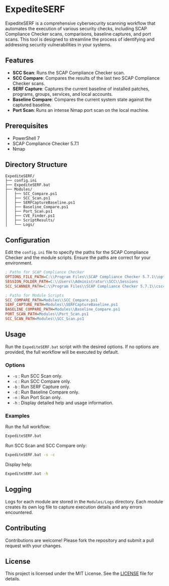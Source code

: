 # ExpediteSERF

ExpediteSERF is a comprehensive cybersecurity scanning workflow that automates the execution of various security checks, including SCAP Compliance Checker scans, comparisons, baseline captures, and port scans. This tool is designed to streamline the process of identifying and addressing security vulnerabilities in your systems.

## Features

- **SCC Scan**: Runs the SCAP Compliance Checker scan.
- **SCC Compare**: Compares the results of the last two SCAP Compliance Checker scans.
- **SERF Capture**: Captures the current baseline of installed patches, programs, groups, services, and local accounts.
- **Baseline Compare**: Compares the current system state against the captured baseline.
- **Port Scan**: Runs an intense Nmap port scan on the local machine.

## Prerequisites

- PowerShell 7
- SCAP Compliance Checker 5.7.1
- Nmap

## Directory Structure

```
ExpediteSERF/
├── config.ini
├── ExpediteSERF.bat
├── Modules/
│   ├── SCC_Compare.ps1
│   ├── SCC_Scan.ps1
│   ├── SERFCaptureBaseline.ps1
│   ├── Baseline_Compare.ps1
│   ├── Port_Scan.ps1
│   ├── CVE_Finder.ps1
│   ├── ScriptResults/
│   └── Logs/
```

## Configuration

Edit the `config.ini` file to specify the paths for the SCAP Compliance Checker and the module scripts. Ensure the paths are correct for your environment.

```ini
; Paths for SCAP Compliance Checker
OPTIONS_FILE_PATH=C:\\Program Files\\SCAP Compliance Checker 5.7.1\\options.xml
SESSION_FOLDER_PATH=C:\\Users\\Administrator\\SCC\\Sessions
SCC_SCANNER_PATH=C:\\Program Files\\SCAP Compliance Checker 5.7.1\\cscc.exe

; Paths for Module Scripts
SCC_COMPARE_PATH=Modules\\SCC_Compare.ps1
SERF_CAPTURE_PATH=Modules\\SERFCaptureBaseline.ps1
BASELINE_COMPARE_PATH=Modules\\Baseline_Compare.ps1
PORT_SCAN_PATH=Modules\\Port_Scan.ps1
SCC_SCAN_PATH=Modules\\SCC_Scan.ps1
```

## Usage

Run the `ExpediteSERF.bat` script with the desired options. If no options are provided, the full workflow will be executed by default.

### Options

- `-s` : Run SCC Scan only.
- `-c` : Run SCC Compare only.
- `-b` : Run SERF Capture only.
- `-d` : Run Baseline Compare only.
- `-n` : Run Port Scan only.
- `-h` : Display detailed help and usage information.

### Examples

Run the full workflow:

```sh
ExpediteSERF.bat
```

Run SCC Scan and SCC Compare only:

```sh
ExpediteSERF.bat -s -c
```

Display help:

```sh
ExpediteSERF.bat -h
```

## Logging

Logs for each module are stored in the `Modules/Logs` directory. Each module creates its own log file to capture execution details and any errors encountered.

## Contributing

Contributions are welcome! Please fork the repository and submit a pull request with your changes.

## License

This project is licensed under the MIT License. See the [LICENSE](LICENSE) file for details.
